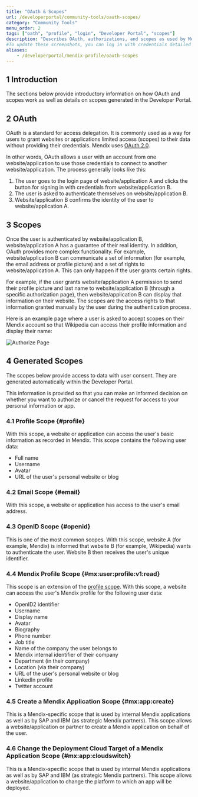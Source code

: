 ```yaml
---
title: "OAuth & Scopes"
url: /developerportal/community-tools/oauth-scopes/
category: "Community Tools"
menu_order: 2
tags: ["oath", "profile", "login", "Developer Portal", "scopes"]  
description: "Describes OAuth, authorizations, and scopes as used by Mendix."
#To update these screenshots, you can log in with credentials detailed in How to Update Screenshots Using Team Apps.
aliases:
    - /developerportal/mendix-profile/oauth-scopes
---
```


## 1 Introduction

The sections below provide introductory information on how OAuth and scopes work as well as details on scopes generated in the Developer Portal.

## 2 OAuth

OAuth is a standard for access delegation. It is commonly used as a way for users to grant websites or applications limited access (scopes) to their data without providing their credentials. Mendix uses [OAuth 2.0](https://oauth.net/2/).

In other words, OAuth allows a user with an account from one website/application to use those credentials to connect to another website/application. The process generally looks like this:

1. The user goes to the login page of website/application A and clicks the button for signing in with credentials from website/application B.
2. The user is asked to authenticate themselves on website/application B.
3. Website/application B confirms the identity of the user to website/application A.

## 3 Scopes

Once the user is authenticated by website/application B, website/application A has a guarantee of their real identity. In addition, OAuth provides more complex functionality. For example, website/application B can communicate a set of information (for example, the email address or profile picture) and a set of rights to website/application A. This can only happen if the user grants certain rights.

For example, if the user grants website/application A permission to send their profile picture and last name to website/application B (through a specific authorization page), then website/application B can display that information on their website. The scopes are the access rights to that information granted manually by the user during the authentication process.

Here is an example page where a user is asked to accept scopes on their Mendix account so that Wikipedia can access their profile information and display their name:

![Authorize Page](/attachments/developerportal/community-tools/oauth-scopes/authorize_page.png) 

## 4 Generated Scopes

The scopes below provide access to data with user consent. They are generated automatically within the Developer Portal.

This information is provided so that you can make an informed decision on whether you want to authorize or cancel the request for access to your personal information or app.

### 4.1 Profile Scope {#profile}

With this scope, a website or application can access the user's basic  information as recorded in Mendix. This scope contains the following user data:

* Full name
* Username
* Avatar
* URL of the user's personal website or blog

### 4.2 Email Scope {#email}

With this scope, a website or application has access to the user's email address.

### 4.3 OpenID Scope {#openid}

This is one of the most common scopes. With this scope, website A (for example, Mendix) is informed that website B (for example, Wikipedia) wants to authenticate the user. Website B then receives the user's unique identifier.

### 4.4 Mendix Profile Scope {#mx:user:profile:v1:read}

This scope is an extension of the [profile scope](#profile). With this scope, a website can access the user's Mendix profile for the following user data:

* OpenID2 identifier
* Username
* Display name
* Avatar
* Biography
* Phone number
* Job title
* Name of the company the user belongs to
* Mendix internal identifier of their company
* Department (in their company)
* Location (via their company)
* URL of the user's personal website or blog
* LinkedIn profile
* Twitter account

### 4.5 Create a Mendix Application Scope {#mx:app:create}

This is a Mendix-specific scope that is used by internal Mendix applications as well as by SAP and IBM (as strategic Mendix partners). This scope allows a website/application or partner to create a Mendix application on behalf of the user.

### 4.6 Change the Deployment Cloud Target of a Mendix Application Scope {#mx:app:cloudswitch}

This is a Mendix-specific scope that is used by internal Mendix applications as well as by SAP and IBM (as strategic Mendix partners). This scope allows a website/application to change the platform to which an app will be deployed.
